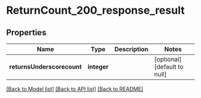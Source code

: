 # ReturnCount_200_response_result

## Properties
Name | Type | Description | Notes
------------ | ------------- | ------------- | -------------
**returnsUnderscorecount** | **integer** |  | [optional] [default to null]

[[Back to Model list]](../README.md#documentation-for-models) [[Back to API list]](../README.md#documentation-for-api-endpoints) [[Back to README]](../README.md)


